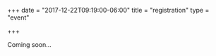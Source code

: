+++
date = "2017-12-22T09:19:00-06:00"
title = "registration"
type = "event"


+++

<div style="width:100%; text-align:left;">

Coming soon...

</div></div>
</div>
